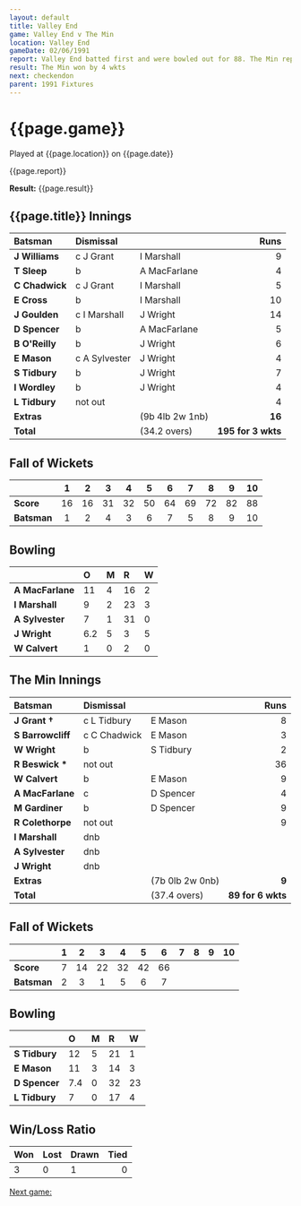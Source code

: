```yaml
---
layout: default
title: Valley End
game: Valley End v The Min
location: Valley End
gameDate: 02/06/1991
report: Valley End batted first and were bowled out for 88. The Min replied with 89 for 6 wkts
result: The Min won by 4 wkts
next: checkendon
parent: 1991 Fixtures
---
```


# {{page.game}}

Played at {{page.location}} on {{page.date}}

{{page.report}}

**Result:** {{page.result}}

## {{page.title}} Innings

| Batsman | Dismissal |  | Runs |
|:---|:---|---|---:|
| **J Williams** | c J Grant | I Marshall | 9 | 
| **T Sleep** | b | A MacFarlane | 4 | 
| **C Chadwick** | c J Grant | I Marshall | 5 | 
| **E Cross** | b | I Marshall | 10 | 
| **J Goulden** | c I Marshall | J Wright | 14 | 
| **D Spencer** | b | A MacFarlane | 5 |
| **B O'Reilly** | b | J Wright | 6 | 
| **E Mason** | c A Sylvester | J Wright | 4 |
| **S Tidbury** | b | J Wright | 7 | 
| **I Wordley** | b | J Wright | 4 | 
| **L Tidbury** | not out |  | 4 |
| **Extras** | | (9b 4lb 2w 1nb) | **16** | 
| **Total** | | (34.2 overs) | **195 for 3 wkts** | 

## Fall of Wickets

| | 1 | 2 | 3 | 4 | 5 | 6 | 7 | 8 | 9 | 10 |
|---|:---:|:---:|:---:|:---:|:---:|:---:|:---:|:---:|:---:|:---:|
| **Score** | 16 | 16 | 31 | 32 | 50 | 64 | 69 | 72 | 82 | 88 |
| **Batsman** | 1 | 2 | 4 | 3 | 6 | 7 | 5 | 8 | 9 | 10 |

## Bowling

| | O | M | R | W |
|---|:---|:---|:---|:---|
| **A MacFarlane** | 11 | 4 | 16 | 2 | 
| **I Marshall** | 9 | 2 | 23 | 3 | 
| **A Sylvester** | 7 | 1 | 31 | 0 | 
| **J Wright** | 6.2 | 5 | 3 | 5 | 
| **W Calvert** | 1 | 0 | 2 | 0 |

## The Min Innings

| Batsman | Dismissal |  | Runs |
|:---|:---|---|---:|
| **J Grant &#8224;** | c L Tidbury | E Mason | 8 | 
| **S Barrowcliff** | c C Chadwick | E Mason | 3 | 
| **W Wright** | b | S Tidbury | 2 | 
| **R Beswick &#42;** | not out |  | 36 | 
| **W Calvert** | b | E Mason | 9 | 
| **A MacFarlane** | c | D Spencer | 4 | 
| **M Gardiner** | b | D Spencer | 9 | 
| **R Colethorpe** | not out |  | 9 | 
| **I Marshall** | dnb |  |  | 
| **A Sylvester** | dnb |  |  | 
| **J Wright** | dnb |  |  | 
| **Extras** | | (7b 0lb 2w 0nb) | **9** | 
| **Total** | | (37.4 overs) | **89 for 6 wkts** | 

## Fall of Wickets

| | 1 | 2 | 3 | 4 | 5 | 6 | 7 | 8 | 9 | 10 |
|---|:---:|:---:|:---:|:---:|:---:|:---:|:---:|:---:|:---:|:---:|
| **Score** | 7 | 14 | 22 | 32 | 42 | 66 |  |  |  |  | 
| **Batsman** | 2 | 3 | 1 | 5 | 6 | 7 |  |  |  |  | 

## Bowling

| | O | M | R | W |
|---|:---|:---|:---|:---|
| **S Tidbury** | 12 | 5 | 21 | 1 | 
| **E Mason** | 11 | 3 | 14 | 3 | 
| **D Spencer** | 7.4 | 0 | 32 | 23 | 
| **L Tidbury** | 7 | 0 | 17 | 4 | 

## Win/Loss Ratio

| Won | Lost | Drawn | Tied |
|:---|:---|:---|---:|
| 3 | 0 | 1 | 0 |

[Next game:]({{page.next}})